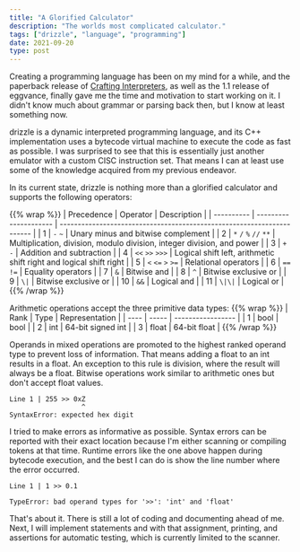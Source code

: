 ```yaml
---
title: "A Glorified Calculator"
description: "The worlds most complicated calculator."
tags: ["drizzle", "language", "programming"]
date: 2021-09-20
type: post
---
```

Creating a programming language has been on my mind for a while, and the paperback release of [Crafting Interpreters](https://www.craftinginterpreters.com/), as well as the 1.1 release of eggvance, finally gave me the time and motivation to start working on it. I didn't know much about grammar or parsing back then, but I know at least something now.

drizzle is a dynamic interpreted programming language, and its C++ implementation uses a bytecode virtual machine to execute the code as fast as possible. I was surprised to see that this is essentially just another emulator with a custom CISC instruction set. That means I can at least use some of the knowledge acquired from my previous endeavor.

In its current state, drizzle is nothing more than a glorified calculator and supports the following operators:

{{% wrap %}}
| Precedence | Operator              | Description                                                            |
| ---------- | --------------------- | ---------------------------------------------------------------------- |
| 1          | `-` `~`               | Unary minus and bitwise complement                                     |
| 2          | `*` `/` `%` `//` `**` | Multiplication, division, modulo division, integer division, and power |
| 3          | `+` `-`               | Addition and subtraction                                               |
| 4          | `<<` `>>` `>>>`       | Logical shift left, arithmetic shift right and logical shift right     |
| 5          | `<` `<=` `>` `>=`     | Relational operators                                                   |
| 6          | `==` `!=`             | Equality operators                                                     |
| 7          | `&`                   | Bitwise and                                                            |
| 8          | `^`                   | Bitwise exclusive or                                                   |
| 9          | `\|`                  | Bitwise exclusive or                                                   |
| 10         | `&&`                  | Logical and                                                            |
| 11         | `\|\|`                | Logical or                                                             |
{{% /wrap %}}

Arithmetic operations accept the three primitive data types:
{{% wrap %}}
| Rank | Type  | Representation    |
| ---- | ----- | ----------------- |
| 1    | bool  | bool              |
| 2    | int   | 64-bit signed int |
| 3    | float | 64-bit float      |
{{% /wrap %}}

Operands in mixed operations are promoted to the highest ranked operand type to prevent loss of information. That means adding a float to an int results in a float. An exception to this rule is division, where the result will always be a float. Bitwise operations work similar to arithmetic ones but don't accept float values.

```
Line 1 | 255 >> 0xZ
                  ^
SyntaxError: expected hex digit
```

I tried to make errors as informative as possible. Syntax errors can be reported with their exact location because I'm either scanning or compiling tokens at that time. Runtime errors like the one above happen during bytecode execution, and the best I can do is show the line number where the error occurred.

```
Line 1 | 1 >> 0.1

TypeError: bad operand types for '>>': 'int' and 'float'
```

That's about it. There is still a lot of coding and documenting ahead of me. Next, I will implement statements and with that assignment, printing, and assertions for automatic testing, which is currently limited to the scanner.
